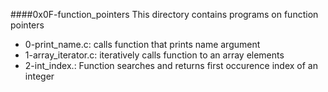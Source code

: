 ####0x0F-function_pointers
This directory contains programs on function pointers
* 0-print_name.c: calls function that prints name argument
* 1-array_iterator.c: iteratively calls function to an array elements
* 2-int_index.: Function searches and returns first occurence index of an integer

